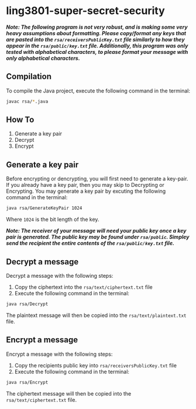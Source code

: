 # ling3801-super-secret-security

***Note: The following program is not very robust, and is making some very heavy assumptions about formatting.  Please copy/format any keys that are pasted into the `rsa/receiversPublicKey.txt` file similarly to how they appear in the `rsa/public/key.txt` file.  Additionally, this program was only tested with alphabetical characters, to please format your message with only alphabetical characters.***

## Compilation

To compile the Java project, execute the following command in the terminal:

~~~bash
javac rsa/*.java
~~~

## How To

1. Generate a key pair
2. Decrypt
3. Encrypt

## Generate a key pair

Before encrypting or dencrypting, you will first need to generate a key-pair.  If you already have a key pair, then you may skip to Decrypting or Encrypting. You may generate a key pair by excuting the following command in the terminal:

~~~bash
java rsa/GenerateKeyPair 1024
~~~

Where `1024` is the bit length of the key.

***Note: The receiver of your message will need your public key once a key pair is generated.  The public key may be found under `rsa/public`.  Simpley send the recipient the entire contents of the `rsa/public/key.txt` file.***

## Decrypt a message

Decrypt a message with the following steps:

1. Copy the ciphertext into the `rsa/text/ciphertext.txt` file
2. Execute the following command in the terminal:

~~~bash
java rsa/Decrypt
~~~

The plaintext message will then be copied into the `rsa/text/plaintext.txt` file.

## Encrypt a message

Encrypt a message with the following steps:

1. Copy the recipients public key into `rsa/receiversPublicKey.txt` file
2. Execute the following command in the terminal:

~~~bash
java rsa/Encrypt
~~~

The ciphertext message will then be copied into the `rsa/text/ciphertext.txt` file.
